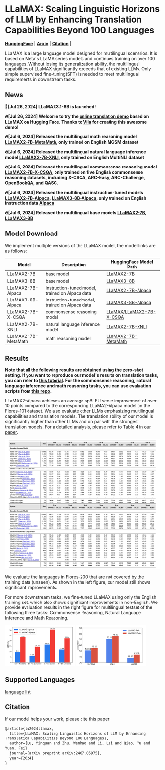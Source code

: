 # LLaMAX: Scaling Linguistic Horizons of LLM by Enhancing Translation Capabilities Beyond 100 Languages

[**HuggingFace**](https://huggingface.co/LLaMAX) | [**Arxiv**](http://arxiv.org/abs/2407.05975) | [**Citation**](#citation) |

LLaMAX is a large language model designed for multilingual scenarios. It is based on Meta's LLaMA series models and 
continues training on over 100 languages. Without losing its generalization ability, the multilingual capabilities of LLaMAX 
significantly exceeds that of existing LLMs. Only simple supervised fine-tuning(SFT) is needed to meet multilingual requirements in downstream tasks.

## News
**📢[Jul 26, 2024] LLaMAX3.1-8B is launched!**

**🔥[Jul 26, 2024] Welcome to try the [online translation demo](https://huggingface.co/spaces/vilarin/LLaMAX3-Translator) based on LLaMAX on Hugging Face. Thanks to [Vila](https://twitter.com/anniodance/status/1816393184336806311?s=61&t=Ildb-_VXuT69jEQUnzS7YA) for creating this awesome demo!**

**🔥[Jul 6, 2024] Released the multilingual math reasoning model [LLaMAX2-7B-MetaMath](https://huggingface.co/LLaMAX/LLaMAX2-7B-MetaMath), only trained on English MGSM dataset**

**🔥[Jul 6, 2024] Released the multilingual natural language inference model [LLaMAX2-7B-XNLI](https://huggingface.co/LLaMAX/LLaMAX2-7B-XNLI), only trained on English MultiNLI dataset**

**🔥[Jul 6, 2024] Released the multilingual commonsense reasoning model [LLaMAX2-7B-X-CSQA](https://huggingface.co/LLaMAX/LLaMAX2-7B-X-CSQA), only trained on five English commonsense reasoning datasets, including X-CSQA, ARC-Easy, ARC-Challenge, OpenBookQA, and QASC.**

**🔥[Jul 6, 2024] Released the multilingual instruction-tuned models [LLaMAX2-7B-Alpaca](https://huggingface.co/LLaMAX/LLaMAX2-7B-Alpaca), [LLaMAX3-8B-Alpaca](https://huggingface.co/LLaMAX/LLaMAX3-8B-Alpaca), only trained on English instruction data [Alpaca](https://github.com/tatsu-lab/stanford_alpaca)**

**🔥[Jul 6, 2024] Released the multilingual base models [LLaMAX2-7B](https://huggingface.co/LLaMAX/LLaMAX2-7B), [LLaMAX3-8B](https://huggingface.co/LLaMAX/LLaMAX3-8B)**

## Model Download
We implement multiple versions of the LLaMAX model, the model links are as follows:

| Model          | Description                                                                                                                                          | HuggingFace Model Path                                                   |
|----------------|------------------------------------------------------------------------------------------------------------------------------------------------------|--------------------------------------------------------------------------|
| LLaMAX2-7B | base model                                                                                                                                           | [LLaMAX2-7B](https://huggingface.co/LLaMAX/LLaMAX2-7B)                   |
| LLaMAX3-8B | base model                                                                                                                                           | [LLaMAX3-8B](https://huggingface.co/LLaMAX/LLaMAX3-8B)                   |
| LLaMAX2-7B-Alpaca | instruction-tuned model, trained on Alpaca data                                                                                                      | [LLaMAX2-7B-Alpaca](https://huggingface.co/LLaMAX/LLaMAX2-7B-Alpaca)     |
| LLaMAX3-8B-Alpaca| instruction-tunedmodel, trained on Alpaca data                                                                                                       | [LLaMAX3-8B-Alpaca](https://huggingface.co/LLaMAX/LLaMAX3-8B-Alpaca)     |
| LLaMAX2-7B-X-CSQA | commonsense reasoning model | [LLaMAX/LLaMAX2-7B-X-CSQA](https://huggingface.co/LLaMAX/LLaMAX2-7B-X-CSQA) |
| LLaMAX2-7B-XNLI | natural language inference model                                                                                       | [LLaMAX2-7B-XNLI](https://huggingface.co/LLaMAX/LLaMAX2-7B-XNLI)         |
| LLaMAX2-7B-MetaMath | math reasoning model                                                                                                   | [LLaMAX2-7B-MetaMath](https://huggingface.co/LLaMAX/LLaMAX2-7B-MetaMath) |

## Results
**Note that all the following results are obtained using the zero-shot setting. If you want to reproduce our model's results on translation tasks, you can refer to [**this tutorial**](./scripts/README.md). For the commonsense reasoning, natural language inference and math reasoning tasks, you can use evaluation scripts from [this repo](https://github.com/CONE-MT/MindMerger).** 

LLaMAX2-Alpaca achieves an average spBLEU score improvement of over 10 points compared to the corresponding LLaMA2-Alpaca model on the Flores-101 dataset.
We also evaluate other LLMs emphasizing multilingual capabilities and translation models. 
The translation ability of our model is significantly higher than other LLMs and on par with the strongest translation models. For a detailed analysis, please refer to Table 4 in [our paper](http://arxiv.org/abs/2407.05975).

![other models' results](./images/other_models_results.png "other models' results")

We evaluate the languages in Flores-200 that are not covered by the training data (unseen). 
As shown in the left figure, our model still shows significant improvements.

For more downstream tasks, we fine-tuned LLaMAX using only the English training set, which also shows significant improvements in non-English. 
We provide evaluation results in the right figure for multilingual testset of the following three tasks: 
Commonsense Reasoning, Natural Language Inference and Math Reasoning.



<p float="left">
  <img src="./images/flores200_results.png" alt="flores200 results" width="45%" />
  <img src="./images/other_tasks.png" alt="other tasks results" width="45.5%" />
</p>

## Supported Languages
[language list](./supported_languages.csv)

<a name="citation"></a>
## Citation
If our model helps your work, please cite this paper:
```
@article{lu2024llamax,
  title={LLaMAX: Scaling Linguistic Horizons of LLM by Enhancing Translation Capabilities Beyond 100 Languages},
  author={Lu, Yinquan and Zhu, Wenhao and Li, Lei and Qiao, Yu and Yuan, Fei},
  journal={arXiv preprint arXiv:2407.05975},
  year={2024}
}
```
